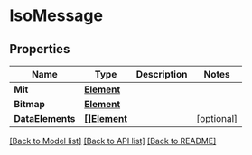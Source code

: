 # IsoMessage

## Properties

Name | Type | Description | Notes
------------ | ------------- | ------------- | -------------
**Mit** | [**Element**](Element.md) |  | 
**Bitmap** | [**Element**](Element.md) |  | 
**DataElements** | [**[]Element**](Element.md) |  | [optional] 

[[Back to Model list]](../README.md#documentation-for-models) [[Back to API list]](../README.md#documentation-for-api-endpoints) [[Back to README]](../README.md)



